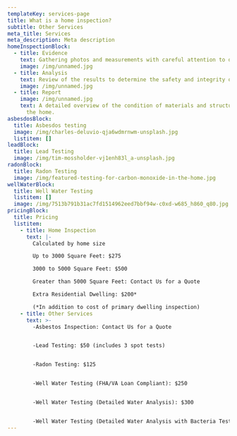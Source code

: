 ```yaml
---
templateKey: services-page
title: What is a home inspection?
subtitle: Other Services
meta_title: Services
meta_description: Meta description
homeInspectionBlock:
  - title: Evidence
    text: Gathering photos and measurements with careful attention to detail
    image: /img/unnamed.jpg
  - title: Analysis
    text: Review of the results to determine the safety and integrity of the property
    image: /img/unnamed.jpg
  - title: Report
    image: /img/unnamed.jpg
    text: A detailed overview of the condition of materials and structures within
      the home.
asbesdosBlock:
  title: Asbesdos testing
  image: /img/charles-deluvio-qja6wdmrnwm-unsplash.jpg
  listitem: []
leadBlock:
  title: Lead Testing
  image: /img/tim-mossholder-vj1enh83l_a-unsplash.jpg
radonBlock:
  title: Radon Testing
  image: /img/featured-testing-for-carbon-monoxide-in-the-home.jpg
wellWaterBlock:
  title: Well Water Testing
  listitem: []
  image: /img/7513b791b31ac7fd1514962eed7bbf94w-c0xd-w685_h860_q80.jpg
pricingBlock:
  title: Pricing
  listitem:
    - title: Home Inspection
      text: |-
        Calculated by home size

        Up to 3000 Square Feet: $275

        3000 to 5000 Square Feet: $500

        Greater than 5000 Square Feet: Contact Us for a Quote

        Extra Residential Dwelling: $200*

        (*In addition to cost of primary dwelling inspection)
    - title: Other Services
      text: >-
        -Asbestos Inspection: Contact Us for a Quote


        -Lead Testing: $50 (includes 3 spot tests)


        -Radon Testing: $125


        -Well Water Testing (FHA/VA Loan Compliant): $250


        -Well Water Testing (Detailed Water Analysis): $300


        -Well Water Testing (Detailed Water Analysis with Bacteria Testing): $350
---
```

